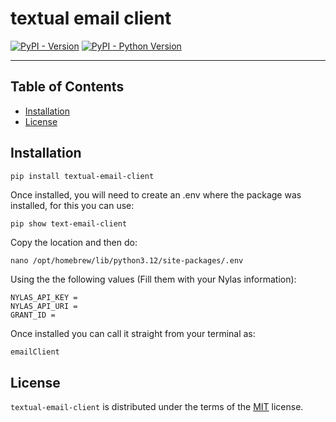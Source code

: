 # textual email client

[![PyPI - Version](https://img.shields.io/pypi/v/textual-email-client.svg)](https://pypi.org/project/textual-email-client)
[![PyPI - Python Version](https://img.shields.io/pypi/pyversions/textual-email-client.svg)](https://pypi.org/project/textual-email-client)

-----

## Table of Contents

- [Installation](#installation)
- [License](#license)

## Installation

```console
pip install textual-email-client
```

Once installed, you will need to create an .env where the package was installed, for this you can use:

```bash
pip show text-email-client
```

Copy the location and then do:

```
nano /opt/homebrew/lib/python3.12/site-packages/.env
```

Using the the following values (Fill them with your Nylas information):

```text
NYLAS_API_KEY =
NYLAS_API_URI =
GRANT_ID =
```

Once installed you can call it straight from your terminal as:

```
emailClient
```

## License

`textual-email-client` is distributed under the terms of the [MIT](https://spdx.org/licenses/MIT.html) license.
